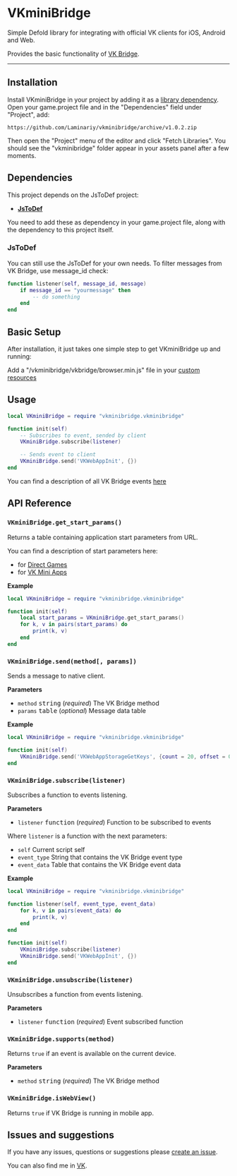 # VKminiBridge
Simple Defold library for integrating with official VK clients for iOS, Android and Web.

Provides the basic functionality of [VK Bridge](https://vk.com/dev/vk_bridge_methods).

---

## Installation

Install VKminiBridge in your project by adding it as a [library dependency](https://www.defold.com/manuals/libraries/). Open your game.project file and in the "Dependencies" field under "Project", add:
```
https://github.com/Laminariy/vkminibridge/archive/v1.0.2.zip
```

Then open the "Project" menu of the editor and click "Fetch Libraries". You should see the "vkminibridge" folder appear in your assets panel after a few moments.

## Dependencies

This project depends on the JsToDef project:

* __[JsToDef](https://github.com/AGulev/jstodef)__

You need to add these as dependency in your game.project file, along with the dependency to this project itself.

### JsToDef

You can still use the JsToDef for your own needs. To filter messages from VK Bridge, use message_id check:

```lua
function listener(self, message_id, message)
	if message_id == "yourmessage" then
		-- do something
	end
end
```

## Basic Setup

After installation, it just takes one simple step to get VKminiBridge up and running:

Add a "/vkminibridge/vkbridge/browser.min.js" file in your [custom resources](https://defold.com/manuals/project-settings/#custom-resources)

## Usage

```lua
local VKminiBridge = require "vkminibridge.vkminibridge"

function init(self)
	-- Subscribes to event, sended by client
	VKminiBridge.subscribe(listener)

	-- Sends event to client
	VKminiBridge.send('VKWebAppInit', {})
end
```

You can find a description of all VK Bridge events [here](https://vk.com/dev/vk_bridge_events)

## API Reference

### `VKminiBridge.get_start_params()`

Returns a table containing application start parameters from URL.

You can find a description of start parameters here:

- for [Direct Games](https://vk.com/dev/games_vk_bridge?f=%D0%90%D0%B2%D1%82%D0%BE%D1%80%D0%B8%D0%B7%D0%B0%D1%86%D0%B8%D1%8F%20%D0%BF%D0%BE%D0%BB%D1%8C%D0%B7%D0%BE%D0%B2%D0%B0%D1%82%D0%B5%D0%BB%D1%8F)
- for [VK Mini Apps](https://vk.com/dev/vk_apps_docs3?f=6.%2B%D0%9F%D0%B0%D1%80%D0%B0%D0%BC%D0%B5%D1%82%D1%80%D1%8B%2B%D0%B7%D0%B0%D0%BF%D1%83%D1%81%D0%BA%D0%B0)

**Example**

```lua
local VKminiBridge = require "vkminibridge.vkminibridge"

function init(self)
	local start_params = VKminiBridge.get_start_params()
	for k, v in pairs(start_params) do
		print(k, v)
	end
end
```

### `VKminiBridge.send(method[, params])`

Sends a message to native client.

**Parameters**

- `method` <kbd>string</kbd> (_required_) The VK Bridge method
- `params` <kbd>table</kbd> (_optional_) Message data table

**Example**

```lua
local VKminiBridge = require "vkminibridge.vkminibridge"

function init(self)
	VKminiBridge.send('VKWebAppStorageGetKeys', {count = 20, offset = 0})
end
```

### `VKminiBridge.subscribe(listener)`

Subscribes a function to events listening.

**Parameters**

- `listener` <kbd>function</kbd> (_required_) Function to be subscribed to events

Where `listener` is a function with the next parameters:

- `self` Current script self
- `event_type` String that contains the VK Bridge event type
- `event_data` Table that contains the VK Bridge event data

**Example**

```lua
local VKminiBridge = require "vkminibridge.vkminibridge"

function listener(self, event_type, event_data)
	for k, v in pairs(event_data) do
		print(k, v)
	end
end

function init(self)
	VKminiBridge.subscribe(listener)
	VKminiBridge.send('VKWebAppInit', {})
end
```

### `VKminiBridge.unsubscribe(listener)`

Unsubscribes a function from events listening.

**Parameters**

- `listener` <kbd>function</kbd> (_required_) Event subscribed function

### `VKminiBridge.supports(method)`

Returns `true` if an event is available on the current device.

**Parameters**

- `method` <kbd>string</kbd> (_required_) The VK Bridge method

### `VKminiBridge.isWebView()`

Returns `true` if VK Bridge is running in mobile app.

## Issues and suggestions

If you have any issues, questions or suggestions please [create an issue](https://github.com/Laminariy/vkminibridge/issues).

You can also find me in [VK](https://vk.com/glorius_silver).
